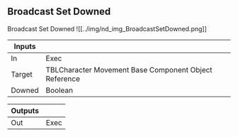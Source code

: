 ## Broadcast Set Downed
Broadcast Set Downed
![[../img/nd_img_BroadcastSetDowned.png]]

|Inputs||
|--|--|
| In | Exec |
| Target | TBLCharacter Movement Base Component Object Reference |
| Downed | Boolean |

|Outputs||
|--|--|
| Out | Exec |
